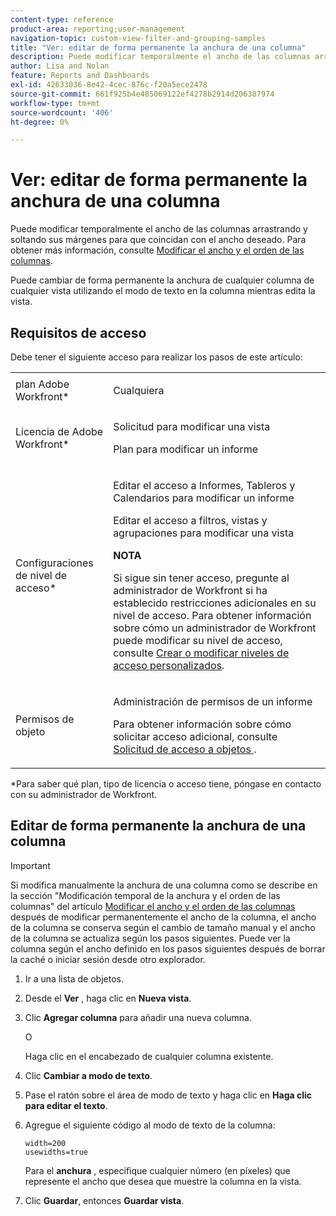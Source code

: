 ```yaml
---
content-type: reference
product-area: reporting;user-management
navigation-topic: custom-view-filter-and-grouping-samples
title: "Ver: editar de forma permanente la anchura de una columna"
description: Puede modificar temporalmente el ancho de las columnas arrastrando y soltando sus márgenes para que coincidan con el ancho deseado. Para obtener más información, consulte Modificación del ancho y el orden de las columnas.
author: Lisa and Nolan
feature: Reports and Dashboards
exl-id: 42633036-8e42-4cec-876c-f20a5ece2478
source-git-commit: 661f925b4e485069122ef4278b2914d206387974
workflow-type: tm+mt
source-wordcount: '406'
ht-degree: 0%

---
```


# Ver: editar de forma permanente la anchura de una columna

Puede modificar temporalmente el ancho de las columnas arrastrando y soltando sus márgenes para que coincidan con el ancho deseado. Para obtener más información, consulte [Modificar el ancho y el orden de las columnas](../../../reports-and-dashboards/reports/reporting-elements/modify-column-width-order.md).

Puede cambiar de forma permanente la anchura de cualquier columna de cualquier vista utilizando el modo de texto en la columna mientras edita la vista.

## Requisitos de acceso

Debe tener el siguiente acceso para realizar los pasos de este artículo:

<table style="table-layout:auto"> 
 <col> 
 <col> 
 <tbody> 
  <tr> 
   <td role="rowheader">plan Adobe Workfront*</td> 
   <td> <p>Cualquiera</p> </td> 
  </tr> 
  <tr> 
   <td role="rowheader">Licencia de Adobe Workfront*</td> 
   <td> <p>Solicitud para modificar una vista </p>
   <p>Plan para modificar un informe</p> </td> 
  </tr> 
  <tr> 
   <td role="rowheader">Configuraciones de nivel de acceso*</td> 
   <td> <p>Editar el acceso a Informes, Tableros y Calendarios para modificar un informe</p> <p>Editar el acceso a filtros, vistas y agrupaciones para modificar una vista</p> <p><b>NOTA</b>

Si sigue sin tener acceso, pregunte al administrador de Workfront si ha establecido restricciones adicionales en su nivel de acceso. Para obtener información sobre cómo un administrador de Workfront puede modificar su nivel de acceso, consulte <a href="../../../administration-and-setup/add-users/configure-and-grant-access/create-modify-access-levels.md" class="MCXref xref">Crear o modificar niveles de acceso personalizados</a>.</p> </td>
</tr>  
  <tr> 
   <td role="rowheader">Permisos de objeto</td> 
   <td> <p>Administración de permisos de un informe</p> <p>Para obtener información sobre cómo solicitar acceso adicional, consulte <a href="../../../workfront-basics/grant-and-request-access-to-objects/request-access.md" class="MCXref xref">Solicitud de acceso a objetos </a>.</p> </td> 
  </tr> 
 </tbody> 
</table>

&#42;Para saber qué plan, tipo de licencia o acceso tiene, póngase en contacto con su administrador de Workfront.

## Editar de forma permanente la anchura de una columna

>[!IMPORTANT]
>
>Si modifica manualmente la anchura de una columna como se describe en la sección &quot;Modificación temporal de la anchura y el orden de las columnas&quot; del artículo [Modificar el ancho y el orden de las columnas](../../../reports-and-dashboards/reports/reporting-elements/modify-column-width-order.md) después de modificar permanentemente el ancho de la columna, el ancho de la columna se conserva según el cambio de tamaño manual y el ancho de la columna se actualiza según los pasos siguientes. Puede ver la columna según el ancho definido en los pasos siguientes después de borrar la caché o iniciar sesión desde otro explorador.

1. Ir a una lista de objetos.
1. Desde el **Ver** , haga clic en **Nueva vista**.

1. Clic **Agregar columna** para añadir una nueva columna.

   O

   Haga clic en el encabezado de cualquier columna existente.

1. Clic **Cambiar a modo de texto**.
1. Pase el ratón sobre el área de modo de texto y haga clic en **Haga clic para editar el texto**.
1. Agregue el siguiente código al modo de texto de la columna:

   ```
   width=200
   usewidths=true
   ```

   Para el **anchura** , especifique cualquier número (en píxeles) que represente el ancho que desea que muestre la columna en la vista.

1. Clic **Guardar**, entonces **Guardar vista**.
